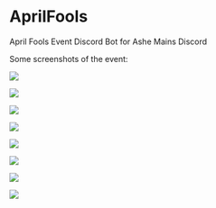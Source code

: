 # AprilFools
April Fools Event Discord Bot for Ashe Mains Discord

Some screenshots of the event:

![](https://media.discordapp.net/attachments/501788675747741729/827690596239147048/Screenshot_2.png?width=615&height=559)

![](https://media.discordapp.net/attachments/501788675747741729/827690598147817472/Screenshot_3.png)

![](https://media.discordapp.net/attachments/501788675747741729/827690601653862400/Screenshot_4.png)

![](https://media.discordapp.net/attachments/501788675747741729/827690610198577172/Screenshot_5.png)

![](https://media.discordapp.net/attachments/501788675747741729/827691302363201541/Screenshot_6.png)

![](https://media.discordapp.net/attachments/501788675747741729/827691768416960542/Screenshot_7.png)

![](https://media.discordapp.net/attachments/501788675747741729/827691773354704916/Screenshot_8.png)

![](https://cdn.discordapp.com/attachments/824692473674727496/827266586276266064/edaterwins.png)
